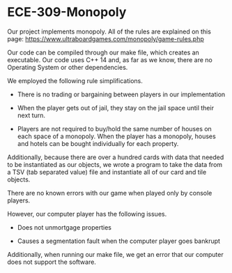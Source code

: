 # ECE-309-Monopoly

Our project implements monopoly. 
All of the rules are explained on this page: https://www.ultraboardgames.com/monopoly/game-rules.php

Our code can be compiled through our make file, which creates an executable. Our code uses C++ 14 and, as far as we know, there are no Operating System or other dependencies.

We employed the following rule simplifications.

- There is no trading or bargaining between players in our implementation

- When the player gets out of jail, they stay on the jail space until their next turn.

- Players are not required to buy/hold the same number of houses on each space of a monopoly. When the player has a monopoly, houses and hotels can be bought individually for each property.

Additionally, because there are over a hundred cards with data that needed to be instantiated as our objects, we wrote a program to take the data from a TSV (tab separated value) file and instantiate all of our card and tile objects.


There are no known errors with our game when played only by console players. 

However, our computer player has the following issues.

- Does not unmortgage properties

- Causes a segmentation fault when the computer player goes bankrupt

Additionally, when running our make file, we get an error that our computer does not support the software.



